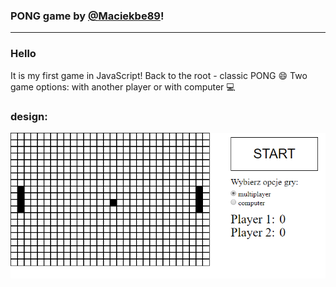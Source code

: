 ### PONG game by [@Maciekbe89](http://github.com/Maciekbe89)!
---

### Hello

It is my first game in JavaScript! Back to the root - classic PONG :smile: Two game options: with another player or with computer :computer:

### design:
![screen.png](screen.png)